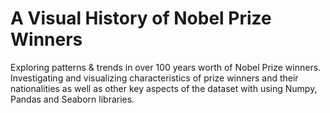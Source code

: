 # A Visual History of Nobel Prize Winners

Exploring patterns & trends in over 100 years worth of Nobel Prize winners. Investigating and visualizing characteristics of prize winners and their nationalities as well as other key aspects of the dataset with using Numpy, Pandas and Seaborn libraries.

